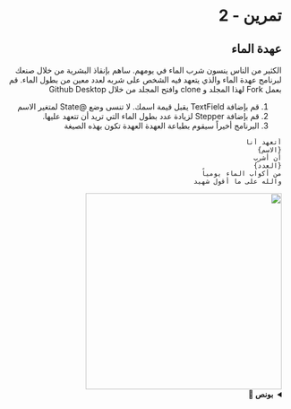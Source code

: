 
<div dir="rtl">

#  تمرين - 2
## عهدة الماء
الكثير من الناس ينسون شرب الماء في يومهم. ساهم بإنقاذ البشرية من خلال صنعك لبرنامج عهدة الماء والذي يتعهد فيه الشخص على شربه لعدد معين من بطول الماء.
 قم بعمل Fork لهذا المجلد و clone وافتح المجلد من خلال Github Desktop 

1. قم بإضافة TextField يقبل قيمة اسمك. لا تنسى وضع @State لمتغير الاسم
2. قم بإضافة Stepper لزيادة عدد بطول الماء التي تريد أن تتعهد عليها.
3. البرنامج أخيراً سيقوم بطباعة العهدة 
العهدة تكون بهذه الصيغة 
```
أتعهد أنا 
{الاسم}
أن أشرب 
{العدد}
من أكواب الماء يومياً
والله على ما أقول شهيد
```

<img src="https://user-images.githubusercontent.com/8784343/102672812-f1abaf00-41a2-11eb-96c4-afc48017b25b.gif" width="350px" />


<details>
  <summary>
    <strong>بونص 🎁</strong>
  </summary>
  <pre>
- قم بتعطيل التصليح التلقائي spell check للكيبورد 
- استعمل خط أنيق يلوق مع الخلفية
- أضف موسيقى هاري بوتر بالخلفية ⚡️👓
</pre>
</details>




</div>
